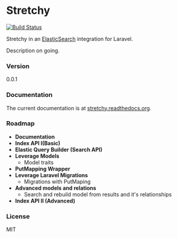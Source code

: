 Stretchy
=========
[![Build Status](https://travis-ci.org/ErickTamayo/Stretchy.svg?branch=master)](https://travis-ci.org/ErickTamayo/Stretchy)

Stretchy in an [ElasticSearch] integration for Laravel.

Description on going.

### Version
0.0.1

### Documentation

The current documentation is at [stretchy.readthedocs.org](http://stretchy.readthedocs.org/).

### Roadmap
- **Documentation**
- **Index API I(Basic)**
- **Elastic Query Builder (Search API)**
- **Leverage Models**
	- Model traits
- **PutMapping Wrapper**
- **Leverage Laravel Migrations**
	- Migrations with PutMaping
- **Advanced models and relations**
	- Search and rebuild model from results and it's relationships
- **Index API II (Advanced)**

### License
MIT

[ElasticSearch]:http://www.elasticsearch.org/
